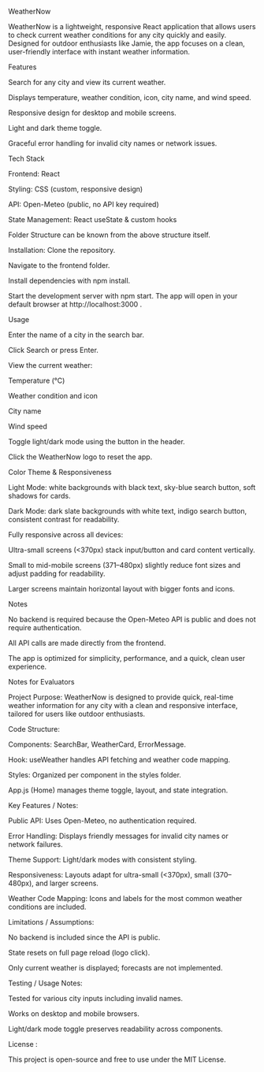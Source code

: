 WeatherNow

WeatherNow is a lightweight, responsive React application that allows users to check current weather conditions for any city quickly and easily. Designed for outdoor enthusiasts like Jamie, the app focuses on a clean, user-friendly interface with instant weather information.

Features

Search for any city and view its current weather.

Displays temperature, weather condition, icon, city name, and wind speed.

Responsive design for desktop and mobile screens.

Light and dark theme toggle.

Graceful error handling for invalid city names or network issues.

Tech Stack

Frontend: React

Styling: CSS (custom, responsive design)

API: Open-Meteo (public, no API key required)

State Management: React useState & custom hooks

Folder Structure can be known from the above structure itself.





Installation:
Clone the repository.

Navigate to the frontend folder.

Install dependencies with npm install.

Start the development server with npm start.
The app will open in your default browser at http://localhost:3000
.

Usage

Enter the name of a city in the search bar.

Click Search or press Enter.

View the current weather:

Temperature (°C)

Weather condition and icon

City name

Wind speed

Toggle light/dark mode using the button in the header.

Click the WeatherNow logo to reset the app.

Color Theme & Responsiveness

Light Mode: white backgrounds with black text, sky-blue search button, soft shadows for cards.

Dark Mode: dark slate backgrounds with white text, indigo search button, consistent contrast for readability.

Fully responsive across all devices:

Ultra-small screens (<370px) stack input/button and card content vertically.

Small to mid-mobile screens (371–480px) slightly reduce font sizes and adjust padding for readability.

Larger screens maintain horizontal layout with bigger fonts and icons.

Notes

No backend is required because the Open-Meteo API is public and does not require authentication.

All API calls are made directly from the frontend.

The app is optimized for simplicity, performance, and a quick, clean user experience.

Notes for Evaluators

Project Purpose: WeatherNow is designed to provide quick, real-time weather information for any city with a clean and responsive interface, tailored for users like outdoor enthusiasts.

Code Structure:

Components: SearchBar, WeatherCard, ErrorMessage.

Hook: useWeather handles API fetching and weather code mapping.

Styles: Organized per component in the styles folder.

App.js (Home) manages theme toggle, layout, and state integration.

Key Features / Notes:

Public API: Uses Open-Meteo, no authentication required.

Error Handling: Displays friendly messages for invalid city names or network failures.

Theme Support: Light/dark modes with consistent styling.

Responsiveness: Layouts adapt for ultra-small (<370px), small (370–480px), and larger screens.

Weather Code Mapping: Icons and labels for the most common weather conditions are included.

Limitations / Assumptions:

No backend is included since the API is public.

State resets on full page reload (logo click).

Only current weather is displayed; forecasts are not implemented.

Testing / Usage Notes:

Tested for various city inputs including invalid names.

Works on desktop and mobile browsers.

Light/dark mode toggle preserves readability across components.

License :

This project is open-source and free to use under the MIT License.
